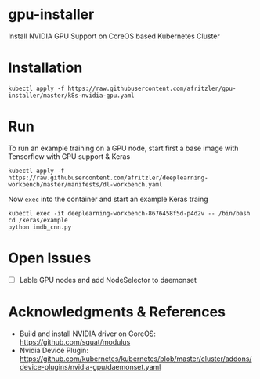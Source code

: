 # gpu-installer
Install NVIDIA GPU Support on CoreOS based Kubernetes Cluster


# Installation
```
kubectl apply -f https://raw.githubusercontent.com/afritzler/gpu-installer/master/k8s-nvidia-gpu.yaml
```

# Run 
To run an example training on a GPU node, start first a base image with Tensorflow with GPU support & Keras
```
kubectl apply -f https://raw.githubusercontent.com/afritzler/deeplearning-workbench/master/manifests/dl-workbench.yaml
```
Now `exec` into the container and start an example Keras traing
```
kubectl exec -it deeplearning-workbench-8676458f5d-p4d2v -- /bin/bash
cd /keras/example
python imdb_cnn.py
```

# Open Issues
- [ ] Lable GPU nodes and add NodeSelector to daemonset


# Acknowledgments & References
* Build and install NVIDIA driver on CoreOS: https://github.com/squat/modulus
* Nvidia Device Plugin: https://github.com/kubernetes/kubernetes/blob/master/cluster/addons/device-plugins/nvidia-gpu/daemonset.yaml